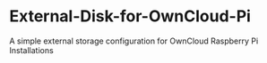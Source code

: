# External-Disk-for-OwnCloud-Pi
A simple external storage configuration for OwnCloud Raspberry Pi Installations
